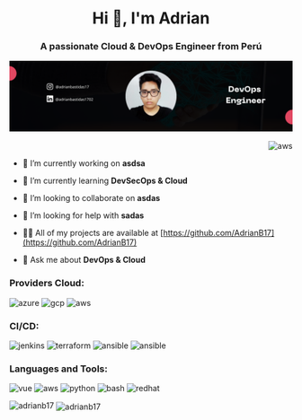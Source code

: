 <h1 align="center">Hi 👋, I'm Adrian</h1>
<h3 align="center">A passionate Cloud & DevOps Engineer from Perú</h3>

<img src="https://github.com/AdrianB17/AdrianB17/blob/259a9d5dd9f685e3a43c205b61ac0f22b57a054d/PerfilBackground.png" alt="azure"/>

<p align="right"> 
<img src="https://camo.githubusercontent.com/cae12fddd9d6982901d82580bdf321d81fb299141098ca1c2d4891870827bf17/68747470733a2f2f6d69726f2e6d656469756d2e636f6d2f6d61782f313336302f302a37513379765349765f7430696f4a2d5a2e676966" alt="aws" width="400"/>
</p>

- 🔭 I’m currently working on **asdsa**

- 🌱 I’m currently learning **DevSecOps & Cloud**

- 👯 I’m looking to collaborate on **asdas**

- 🤝 I’m looking for help with **sadas**

- 👨‍💻 All of my projects are available at [https://github.com/AdrianB17](https://github.com/AdrianB17)

- 💬 Ask me about **DevOps & Cloud**





<h3 align="left">Providers Cloud:</h3>
<p align="left"> 
<img src="https://www.vectorlogo.zone/logos/microsoft_azure/microsoft_azure-icon.svg" alt="azure" width="40" height="40"/>
<img src="https://www.vectorlogo.zone/logos/google_cloud/google_cloud-icon.svg" alt="gcp" width="40" height="40"/>
<img src="https://upload.wikimedia.org/wikipedia/commons/9/93/Amazon_Web_Services_Logo.svg" alt="aws" width="40" height="40"/>
</p>

<h3 align="left">CI/CD:</h3>
<p align="left">
<img src="https://www.vectorlogo.zone/logos/jenkins/jenkins-icon.svg" alt="jenkins" width="40" height="40"/>
<img src="https://www.vectorlogo.zone/logos/terraformio/terraformio-icon.svg" alt="terraform" width="40" height="40"/>
<img src="https://www.vectorlogo.zone/logos/ansible/ansible-icon.svg" alt="ansible" width="40" height="40"/>
<img src="https://www.vectorlogo.zone/logos/kubernetes/kubernetes-icon.svg" alt="ansible" width="40" height="40"/>
</p>


<h3 align="left">Languages and Tools:</h3>
<p align="left">
<img src="https://www.vectorlogo.zone/logos/vuejs/vuejs-icon.svg" alt="vue" width="40" height="40"/>
<img src="https://www.vectorlogo.zone/logos/reactjs/reactjs-icon.svg" alt="aws" width="40" height="40"/>
<img src="https://www.vectorlogo.zone/logos/python/python-icon.svg" alt="python" width="40" height="40"/>
<img src="https://www.vectorlogo.zone/logos/gnu_bash/gnu_bash-icon.svg" alt="bash" width="40" height="40"/>
<img src="https://www.vectorlogo.zone/logos/redhat/redhat-ar21.svg" alt="redhat" width="65" height="40"/>
</p>

<p><img align="left" src="https://github-readme-stats.vercel.app/api/top-langs?username=adrianb17&show_icons=true&locale=en&layout=compact" alt="adrianb17" /></p>

<p>&nbsp;<img align="center" src="https://github-readme-stats.vercel.app/api?username=adrianb17&show_icons=true&locale=en" alt="adrianb17" /></p>

